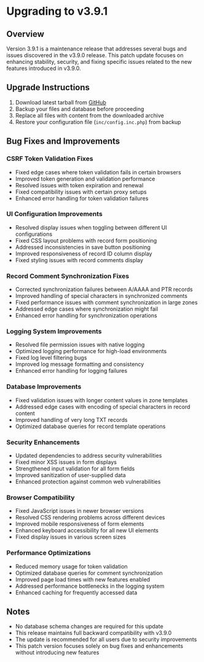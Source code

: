 # Upgrading to v3.9.1

## Overview

Version 3.9.1 is a maintenance release that addresses several bugs and issues discovered in the v3.9.0 release. This patch update focuses on enhancing stability, security, and fixing specific issues related to the new features introduced in v3.9.0.

## Upgrade Instructions

1. Download latest tarball from [GitHub](https://github.com/poweradmin/poweradmin/releases/tag/v3.9.1)
2. Backup your files and database before proceeding
3. Replace all files with content from the downloaded archive
4. Restore your configuration file (`inc/config.inc.php`) from backup

## Bug Fixes and Improvements

### CSRF Token Validation Fixes
- Fixed edge cases where token validation fails in certain browsers
- Improved token generation and validation performance
- Resolved issues with token expiration and renewal
- Fixed compatibility issues with certain proxy setups
- Enhanced error handling for token validation failures

### UI Configuration Improvements
- Resolved display issues when toggling between different UI configurations
- Fixed CSS layout problems with record form positioning
- Addressed inconsistencies in save button positioning
- Improved responsiveness of record ID column display
- Fixed styling issues with record comments display

### Record Comment Synchronization Fixes
- Corrected synchronization failures between A/AAAA and PTR records
- Improved handling of special characters in synchronized comments
- Fixed performance issues with comment synchronization in large zones
- Addressed edge cases where synchronization might fail
- Enhanced error handling for synchronization operations

### Logging System Improvements
- Resolved file permission issues with native logging
- Optimized logging performance for high-load environments
- Fixed log level filtering bugs
- Improved log message formatting and consistency
- Enhanced error handling for logging failures

### Database Improvements
- Fixed validation issues with longer content values in zone templates
- Addressed edge cases with encoding of special characters in record content
- Improved handling of very long TXT records
- Optimized database queries for record template operations

### Security Enhancements
- Updated dependencies to address security vulnerabilities
- Fixed minor XSS issues in form displays
- Strengthened input validation for all form fields
- Improved sanitization of user-supplied data
- Enhanced protection against common web vulnerabilities

### Browser Compatibility
- Fixed JavaScript issues in newer browser versions
- Resolved CSS rendering problems across different devices
- Improved mobile responsiveness of form elements
- Enhanced keyboard accessibility for all new UI elements
- Fixed display issues in various screen sizes

### Performance Optimizations
- Reduced memory usage for token validation
- Optimized database queries for comment synchronization
- Improved page load times with new features enabled
- Addressed performance bottlenecks in the logging system
- Enhanced caching for frequently accessed data

## Notes

- No database schema changes are required for this update
- This release maintains full backward compatibility with v3.9.0
- The update is recommended for all users due to security improvements
- This patch version focuses solely on bug fixes and enhancements without introducing new features